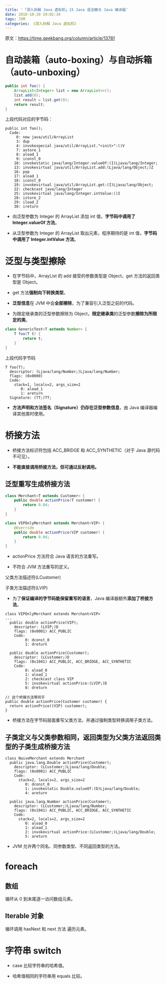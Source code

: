 ```yaml
---
title: '「深入拆解 Java 虚拟机」15 Java 语法糖与 Java 编译器'
date: 2018-10-20 19:02:34
tags: JVM
categories: 《深入拆解 Java 虚拟机》
---
```


原文：https://time.geekbang.org/column/article/13781

# 自动装箱（auto-boxing）与自动拆箱（auto-unboxing）

```java
public int foo() {
	ArrayList<Integer> list = new ArrayList<>();
	list.add(0);
	int result = list.get(0);
	return result;
}
```

上段代码对应的字节码：

```
public int foo();
  Code:
     0: new java/util/ArrayList
     3: dup
     4: invokespecial java/util/ArrayList."<init>":()V
     7: astore_1
     8: aload_1
     9: iconst_0
    10: invokestatic java/lang/Integer.valueOf:(I)Ljava/lang/Integer;
    13: invokevirtual java/util/ArrayList.add:(Ljava/lang/Object;)Z
    16: pop
    17: aload_1
    18: iconst_0
    19: invokevirtual java/util/ArrayList.get:(I)Ljava/lang/Object;
    22: checkcast java/lang/Integer
    25: invokevirtual java/lang/Integer.intValue:()I
    28: istore_2
    29: iload_2
    30: ireturn
```

- 向泛型参数为 Integer 的 ArrayList 添加 int 值，**字节码中调用了 Integer.valueOf 方法**。

- 从泛型参数为 Integer 的 ArrayList 取出元素，程序期待的是 int 值，**字节码中调用了 Integer.intValue 方法**。

# 泛型与类型擦除

- 在字节码中，ArrayList 的 add 接受的参数类型是 Object，get 方法的返回类型是 Object。

- get 方法**强制向下转换类型**。

- **泛型信息**在 JVM 中会**全部擦除**，为了兼容引入泛型之前的代码。

- 为限定继承类的泛型参数擦除为 Object，**限定继承类**的泛型参数**擦除为所限定的类**。

```java
class GenericTest<T extends Number> {
	T foo(T t) {
		return t;
	}
}
```

上段代码字节码

```
T foo(T);
  descriptor: (Ljava/lang/Number;)Ljava/lang/Number;
  flags: (0x0000)
  Code:
    stack=1, locals=2, args_size=2
       0: aload_1
       1: areturn
  Signature: (TT;)TT;
```

- **方法声明和方法签名（Signature）仍存在泛型参数信息**，由 Java 编译器编译其他类时使用。

# 桥接方法

- 桥接方法标识符包括 ACC_BRIDGE 和 ACC_SYNTHETIC（对于 Java 源代码不可见）。

- **不能直接调用桥接方法，但可通过反射调用。**

## 泛型重写生成桥接方法

```java
class Merchant<T extends Customer> {
	public double actionPrice(T customer) {
		return 0.0d;
	}
}

class VIPOnlyMerchant extends Merchant<VIP> {
	@Override
	public double actionPrice(VIP customer) {
		return 0.0d;
	}
}
```

- actionPrice 方法符合 Java 语言的方法重写。

- 不符合 JVM 方法重写的定义。

父类方法描述符(LCustomer)

子类方法描述符(LVIP)

- 为了**保证编译的字节码能保留重写的语言**，Java 编译器额外**添加了桥接方法**。

```
class VIPOnlyMerchant extends Merchant<VIP>
...
  public double actionPrice(VIP);
    descriptor: (LVIP;)D
    flags: (0x0001) ACC_PUBLIC
    Code:
         0: dconst_0
         1: dreturn

  public double actionPrice(Customer);
    descriptor: (LCustomer;)D
    flags: (0x1041) ACC_PUBLIC, ACC_BRIDGE, ACC_SYNTHETIC
    Code:
         0: aload_0
         1: aload_1
         2: checkcast class VIP
         5: invokevirtual actionPrice:(LVIP;)D
         8: dreturn

// 这个桥接方法等同于
public double actionPrice(Customer customer) {
  return actionPrice((VIP) customer);
}
```

- 桥接方法在字节码层面重写父类方法，并通过强制类型转换调用子类方法。

## 子类定义与父类参数相同，返回类型为父类方法返回类型的子类生成桥接方法

```
class NaiveMerchant extends Merchant
  public java.lang.Double actionPrice(Customer);
    descriptor: (LCustomer;)Ljava/lang/Double;
    flags: (0x0001) ACC_PUBLIC
    Code:
      stack=2, locals=2, args_size=2
         0: dconst_0
         1: invokestatic Double.valueOf:(D)Ljava/lang/Double;
         4: areturn

  public java.lang.Number actionPrice(Customer);
    descriptor: (LCustomer;)Ljava/lang/Number;
    flags: (0x1041) ACC_PUBLIC, ACC_BRIDGE, ACC_SYNTHETIC
    Code:
      stack=2, locals=2, args_size=2
         0: aload_0
         1: aload_1
         2: invokevirtual actionPrice:(LCustomer;)Ljava/lang/Double;
         5: areturn         
```

- JVM 允许两个同名、同参数类型、不同返回类型的方法。

# foreach

## 数组

循环从 0 到末尾逐一访问数组元素。

## Iterable 对象

循环调用 hasNext 和 next 方法 遍历元素。

# 字符串 switch

- case 比较字符串的哈希值。

- 哈希值相同的字符串用 equals 比较。
